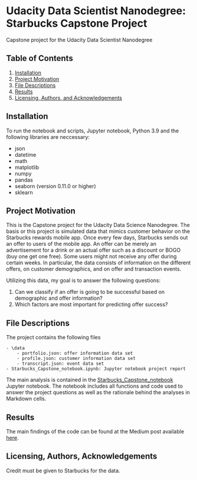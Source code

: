 # Udacity Data Scientist Nanodegree: Starbucks Capstone Project
Capstone project for the Udacity Data Scientist Nanodegree

## Table of Contents

1. [Installation](#installation)
2. [Project Motivation](#motivation)
3. [File Descriptions](#files)
4. [Results](#results)
5. [Licensing, Authors, and Acknowledgements](#licensing)

## Installation <a name="installation"></a>

To run the notebook and scripts, Jupyter notebook, Python 3.9 and the following libraries are neccessary:

* json
* datetime
* math
* matplotlib
* numpy
* pandas
* seaborn (version 0.11.0 or higher)
* sklearn

## Project Motivation<a name="motivation"></a>

This is the Capstone project for the Udacity Data Science Nanodegree. The basis or this project is simulated data that mimics customer behavior on the Starbucks rewards mobile app. Once every few days, Starbucks sends out an offer to users of the mobile app. An offer can be merely an advertisement for a drink or an actual offer such as a discount or BOGO (buy one get one free). Some users might not receive any offer during certain weeks. In particular, the data consists of information on the different offers, on customer demographics, and on offer and transaction events.

Utilizing this data, my goal is to answer the following questions:

1. Can we classify if an offer is going to be successful based on demographic and offer information?
2. Which factors are most important for predicting offer success?

## File Descriptions <a name="files"></a>

The project contains the following files

```
- \data
    - portfolio.json: offer information data set
    - profile.json: customer information data set
    - transcript.json: event data set
- Starbucks_Capstone_notebook.ipynb: Jupyter notebook project report
```

The main analysis is contained in the [Starbucks_Capstone_notebook](Starbucks_Capstone_notebook.ipynb) Jupyter notebook. The notebook includes all functions and code used to answer the project questions as well as the rationale behind the analyses in Markdown cells.

## Results<a name="results"></a>

The main findings of the code can be found at the Medium post available [here](https://medium.com/@schuessler.katharina/predicting-starbucks-promotional-offer-success-230d21205b86).

## Licensing, Authors, Acknowledgements<a name="licensing"></a>

Credit must be given to Starbucks for the data. 
